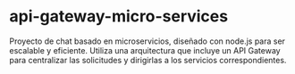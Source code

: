 # api-gateway-micro-services
Proyecto de chat basado en microservicios, diseñado con node.js para ser escalable y eficiente. Utiliza una arquitectura que incluye un API Gateway para centralizar las solicitudes y dirigirlas a los servicios correspondientes. 
